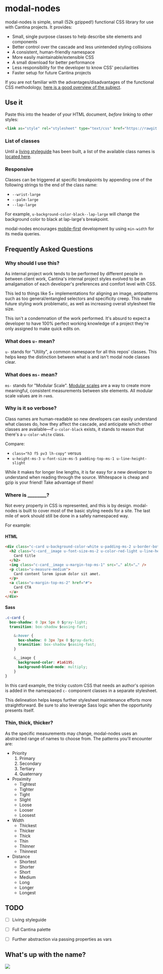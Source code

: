 # modal-nodes

modal-nodes is simple, small (52k gzipped!) functional CSS library for use with Cantina projects. It provides:

- Small, single purpose classes to help describe site elements and components
- Better control over the cascade and less unintended styling collisions
- A consistent, human-friendly namespace
- More easily maintainable/extensible CSS
- A small download for better performance
- Less responsibility for the developer to know CSS' peculiarities
- Faster setup for future Cantina projects

If you are not familiar with the advantages/disadvantages of the functional CSS methodology, [here is a good overview of the subject](https://adamwathan.me/css-utility-classes-and-separation-of-concerns/).


## Use it

Paste this into the header of your HTML document, *before* linking to other styles:

``` html
<link as="style" rel="stylesheet" type="text/css" href="https://rawgit.com/cantinac/modal-nodes/master/dist/modal-nodes.css" />
```

### List of classes
Until a [living styleguide](#todo) has been built, a list of the available class names is [located here](https://github.com/cantinac/modal-nodes/blob/master/class-names.md).

### Responsive

Classes can be triggered at specific breakpoints by appending one of the following strings to the end of the class name:

- `--wrist-large`
- `--palm-large`
- `--lap-large`

For example, `u-background-color-black--lap-large` will change the background color to black at lap-large's breakpoint. 

modal-nodes encourages [mobile-first](https://www.uxmatters.com/mt/archives/2012/03/mobile-first-what-does-it-mean.php) development by using `min-width` for its media queries.


## Frequently Asked Questions

### Why should I use this?

As internal project work tends to be performed by different people in between client work, Cantina's internal project styles evolved to be an amalgamation of each developer's preferences and comfort level with CSS.

This led to things like 5+ implementations for aligning an image, antipatterns such as too general/entangled selectors and specificity creep. This make future styling work problematic, as well as increasing overall stylesheet file size. 

This isn't a condemnation of the work performed. It's absurd to expect a developer to have 100% perfect working knowledge of a project they're only assigned to make quick edits on.


### What does `u-` mean?

`u-` stands for "Utility", a common namespace for all this repos' classes. This helps keep the distinction between what is and isn't modal node classes clear.


### What does `ms-` mean?

`ms-` stands for "Modular Scale". [Modular scales](https://alistapart.com/article/more-meaningful-typography) are a way to create more meaningful, consistent measurements between site elements. All modular scale values are in `rem`s.


### Why is it so verbose?

Class names are human-readable so new developers can easily understand what classes do, how they affect the cascade, and anticipate which other classes are available—if `u-color-black` exists, it stands to reason that there's a `u-color-white` class.

Compare:

- `class="h3 f5 pv3 lh-copy"` versus
- `u-height-ms-3 u-font-size-ms-5 padding-top-ms-1 u-line-height-slight`

While it makes for longer line lengths, it is far easy for a new developer to understand when reading through the source. Whitespace is cheap and gzip is your friend! Take advantage of them!


### Where is ________?

Not every property in CSS is represented, and this is by design. modal-nodes is built to cover most of the basic styling needs for a site. The last mile of work should still be done in a safely namespaced way.

For example:

#### HTML
``` html
<div class="c-card u-background-color-white u-padding-ms-2 u-border-bottom-thinner">
  <h2 class="c-card__image u-font-size-ms-2 u-color-red-light u-line-height-tight">
    Card title
  </h2>
  <img class="c-card__image u-margin-top-ms-1" src="…" alt="…" />
  <p class="u-measure-medium">
    Card content lorem ipsum dolor sit amet.
  </p>
  <a class="u-margin-top-ms-2" href="#">
    Card CTA
  </a>
</div>
```

#### Sass
``` css
.c-card {
  box-shadow: 0 3px 5px 0 $gray-light;
  transition: box-shadow $easing-fast;

	&:hover {
	  box-shadow: 0 3px 7px 0 $gray-dark;
	  transition: box-shadow $easing-fast;
	}

    &__image {
      background-color: #1a6195;
      background-blend-mode: multiply;
    }
}
```

In this card example, the tricky custom CSS that needs an author's opinion is added in the namespaced `c-` component classes in a separate stylesheet.

This delineation helps keeps further stylesheet maintenance efforts more straightforward. Be sure to also leverage Sass logic when the opportunity presents itself.

### Thin, thick, thicker?

As the specific measurements may change, modal-nodes uses an abstracted range of names to choose from. The patterns you'll encounter are:

- Priority 
    1. Primary
    1. Secondary
    1. Tertiary
    1. Quaternary
- Proximity
    - Tightest
    - Tighter
    - Tight
    - Slight
    - Loose
    - Looser
    - Loosest
- Width
    - Thickest
    - Thicker
    - Thick
    - Thin
    - Thinner
    - Thinnest
- Distance
    - Shortest
    - Shorter
    - Short
    - Medium
    - Long
    - Longer
    - Longest


## TODO

- [ ] Living styleguide
- [ ] Full Cantina palette
- [ ] Further abstraction via passing properties as vars


## What's up with the name?

![](https://i.imgur.com/2bTV6oc.jpg)
